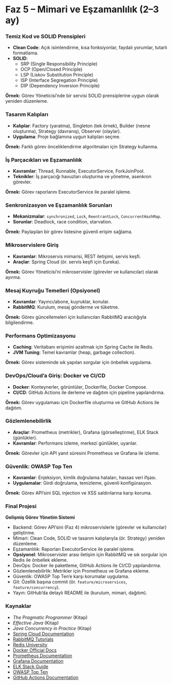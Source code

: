 # Faz 5 – Mimari ve Eşzamanlılık (2–3 ay)

### Temiz Kod ve SOLID Prensipleri
- **Clean Code**: Açık isimlendirme, kısa fonksiyonlar, faydalı yorumlar, tutarlı formatlama.  
- **SOLID**:  
  - SRP (Single Responsibility Principle)  
  - OCP (Open/Closed Principle)  
  - LSP (Liskov Substitution Principle)  
  - ISP (Interface Segregation Principle)  
  - DIP (Dependency Inversion Principle)  

**Örnek:** Görev Yöneticisi’nde bir servisi SOLID prensiplerine uygun olarak yeniden düzenleme.  

### Tasarım Kalıpları
- **Kalıplar**: Factory (yaratma), Singleton (tek örnek), Builder (nesne oluşturma), Strategy (davranış), Observer (olaylar).  
- **Uygulama**: Proje bağlamına uygun kalıpları seçme.  

**Örnek:** Farklı görev önceliklendirme algoritmaları için Strategy kullanma.  

### İş Parçacıkları ve Eşzamanlılık
- **Kavramlar**: Thread, Runnable, ExecutorService, ForkJoinPool.  
- **Teknikler**: İş parçacığı havuzları oluşturma ve yönetme, asenkron görevler.  

**Örnek:** Görev raporlarını ExecutorService ile paralel işleme.  

### Senkronizasyon ve Eşzamanlılık Sorunları
- **Mekanizmalar**: `synchronized`, `Lock`, `ReentrantLock`, `ConcurrentHashMap`.  
- **Sorunlar**: Deadlock, race condition, starvation.  

**Örnek:** Paylaşılan bir görev listesine güvenli erişim sağlama.  

### Mikroservislere Giriş
- **Kavramlar**: Mikroservis mimarisi, REST iletişimi, servis keşfi.  
- **Araçlar**: Spring Cloud (ör. servis keşfi için Eureka).  

**Örnek:** Görev Yöneticisi’ni mikroservisler (görevler ve kullanıcılar) olarak ayırma.  

### Mesaj Kuyruğu Temelleri (Opsiyonel)
- **Kavramlar**: Yayıncı/abone, kuyruklar, konular.  
- **RabbitMQ**: Kurulum, mesaj gönderme ve tüketme.  

**Örnek:** Görev güncellemeleri için kullanıcıları RabbitMQ aracılığıyla bilgilendirme.  

### Performans Optimizasyonu
- **Caching**: Veritabanı erişimini azaltmak için Spring Cache ile Redis.  
- **JVM Tuning**: Temel kavramlar (heap, garbage collection).  

**Örnek:** Görev sisteminde sık yapılan sorgular için önbellek uygulama.  

### DevOps/Cloud’a Giriş: Docker ve CI/CD
- **Docker**: Konteynerler, görüntüler, Dockerfile, Docker Compose.  
- **CI/CD**: GitHub Actions ile derleme ve dağıtım için pipeline yapılandırma.  

**Örnek:** Görev uygulaması için Dockerfile oluşturma ve GitHub Actions ile dağıtım.  

### Gözlemlenebilirlik
- **Araçlar**: Prometheus (metrikler), Grafana (görselleştirme), ELK Stack (günlükler).  
- **Kavramlar**: Performans izleme, merkezi günlükler, uyarılar.  

**Örnek:** Görevler için API yanıt süresini Prometheus ve Grafana ile izleme.  

### Güvenlik: OWASP Top Ten
- **Kavramlar**: Enjeksiyon, kimlik doğrulama hataları, hassas veri ifşası.  
- **Uygulamalar**: Girdi doğrulama, temizleme, güvenli konfigürasyon.  

**Örnek:** Görev API’sini SQL injection ve XSS saldırılarına karşı koruma.  

### Final Projesi
**Gelişmiş Görev Yönetim Sistemi**  
- Backend: Görev API’sini (Faz 4) mikroservislerle (görevler ve kullanıcılar) geliştirme.  
- Mimari: Clean Code, SOLID ve tasarım kalıplarıyla (ör. Strategy) yeniden düzenleme.  
- Eşzamanlılık: Raporları ExecutorService ile paralel işleme.  
- **Opsiyonel**: Mikroservisler arası iletişim için RabbitMQ ve sık sorgular için Redis ile önbellek ekleme.  
- DevOps: Docker ile paketleme, GitHub Actions ile CI/CD yapılandırma.  
- Gözlemlenebilirlik: Metrikler için Prometheus ve Grafana ekleme.  
- Güvenlik: OWASP Top Ten’e karşı korumalar uygulama.  
- Git: Özellik başına commit (ör. `feature/microservices`, `feature/concurrency`).  
- Yayın: GitHub’da detaylı README ile (kurulum, mimari, dağıtım).  

### Kaynaklar
- *The Pragmatic Programmer* (Kitap)  
- *Effective Java* (Kitap)  
- *Java Concurrency in Practice* (Kitap)  
- [Spring Cloud Documentation](https://spring.io/projects/spring-cloud)  
- [RabbitMQ Tutorials](https://www.rabbitmq.com/getstarted.html)  
- [Redis University](https://university.redis.com/)  
- [Docker Official Docs](https://docs.docker.com/)  
- [Prometheus Documentation](https://prometheus.io/docs/introduction/overview/)  
- [Grafana Documentation](https://grafana.com/docs/)  
- [ELK Stack Guide](https://www.elastic.co/what-is/elk-stack)  
- [OWASP Top Ten](https://owasp.org/www-project-top-ten/)  
- [GitHub Actions Documentation](https://docs.github.com/en/actions)
